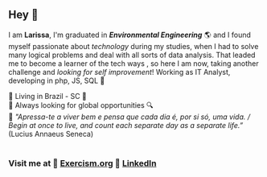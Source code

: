 ## Hey 🖖

I am **Larissa**, I'm graduated in ***Environmental Engineering*** 🌎 and I found myself passionate about *technology* during my studies, when I had to solve many logical problems and deal with all sorts of data analysis. That leaded me to become a learner of the tech ways , so here I am now, taking another challenge and *looking for self improvement*! Working as IT Analyst, developing in php, JS, SQL 🌟

🔹 Living in Brazil - SC 📍
<br>
🔹 Always looking for global opportunities 🔍
<br>
🔹 *"Apressa-te a viver bem e pensa que cada dia é, por si só, uma vida. / Begin at once to live, and count each separate day as a separate life.”* (Lucius  Annaeus Seneca)
<br>
<br>
### Visit me at 🎈 [Exercism.org](https://exercism.org/profiles/larissaborsari) 🎈 [LinkedIn](https://www.linkedin.com/in/larissa-borsari-95a713170/)             
<br>

